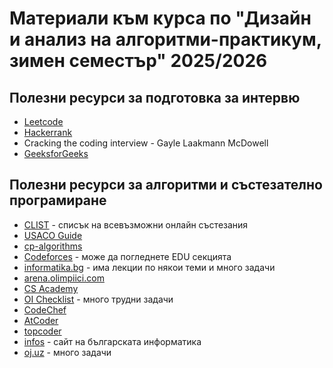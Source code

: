# Материали към курса по "Дизайн и анализ на алгоритми-практикум, зимен семестър" 2025/2026 

## Полезни ресурси за подготовка за интервю
- [Leetcode](https://leetcode.com/) 
- [Hackerrank](https://www.hackerrank.com/)
- Cracking the coding interview - Gayle Laakmann McDowell
- [GeeksforGeeks](https://www.geeksforgeeks.org/)

## Полезни ресурси за алгоритми и състезателно програмиране
- [CLIST](https://clist.by/) - списък на всевъзможни онлайн състезания
- [USACO Guide](https://usaco.guide/)
- [cp-algorithms](https://cp-algorithms.com/)
- [Codeforces](https://codeforces.com/) - може да погледнете EDU секцията
- [informatika.bg](http://www.informatika.bg/) - има лекции по някoи теми и много задачи
- [arena.olimpiici.com](https://arena.olimpiici.com/#/)
- [CS Academy](https://csacademy.com/)
- [OI Checklist](https://oichecklist.pythonanywhere.com/) - много трудни задачи
- [CodeChef](https://www.codechef.com/)
- [AtCoder](https://atcoder.jp/)
- [topcoder](https://www.topcoder.com/)
- [infos](https://infos.infosbg.com/) - сайт на българската информатика
- [oj.uz](https://oj.uz/) - много задачи

